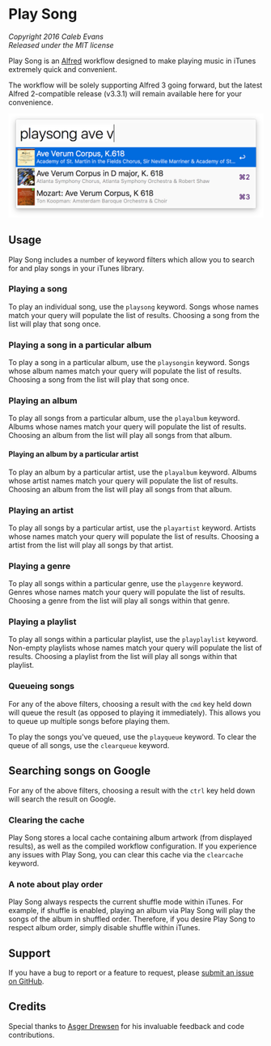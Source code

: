 # Play Song

*Copyright 2016 Caleb Evans*  
*Released under the MIT license*

Play Song is an [Alfred](http://www.alfredapp.com/) workflow designed to make
playing music in iTunes extremely quick and convenient.

The workflow will be solely supporting Alfred 3 going forward, but the latest
Alfred 2-compatible release (v3.3.1) will remain available here for your
convenience.

![Play Song in action](screenshot.png)

## Usage

Play Song includes a number of keyword filters which allow you to search for and
play songs in your iTunes library.

### Playing a song

To play an individual song, use the `playsong` keyword. Songs whose names match
your query will populate the list of results. Choosing a song from the list will
play that song once.

### Playing a song in a particular album

To play a song in a particular album, use the `playsongin` keyword. Songs whose
album names match your query will populate the list of results. Choosing a song
from the list will play that song once.

### Playing an album

To play all songs from a particular album, use the `playalbum` keyword. Albums
whose names match your query will populate the list of results. Choosing an
album from the list will play all songs from that album.

#### Playing an album by a particular artist

To play an album by a particular artist, use the `playalbum` keyword. Albums
whose artist names match your query will populate the list of results. Choosing
an album from the list will play all songs from that album.

### Playing an artist

To play all songs by a particular artist, use the `playartist` keyword. Artists
whose names match your query will populate the list of results. Choosing a
artist from the list will play all songs by that artist.

### Playing a genre

To play all songs within a particular genre, use the `playgenre` keyword. Genres
whose names match your query will populate the list of results. Choosing a genre
from the list will play all songs within that genre.

### Playing a playlist

To play all songs within a particular playlist, use the `playplaylist` keyword.
Non-empty playlists whose names match your query will populate the list of
results. Choosing a playlist from the list will play all songs within that
playlist.

### Queueing songs

For any of the above filters, choosing a result with the `cmd` key held down
will queue the result (as opposed to playing it immediately). This allows you to
queue up multiple songs before playing them.

To play the songs you've queued, use the `playqueue` keyword. To clear the queue
of all songs, use the `clearqueue` keyword.

## Searching songs on Google

For any of the above filters, choosing a result with the `ctrl` key held down
will search the result on Google.

### Clearing the cache

Play Song stores a local cache containing album artwork (from displayed
results), as well as the compiled workflow configuration. If you experience any
issues with Play Song, you can clear this cache via the `clearcache` keyword.

### A note about play order

Play Song always respects the current shuffle mode within iTunes. For example,
if shuffle is enabled, playing an album via Play Song will play the songs of the
album in shuffled order. Therefore, if you desire Play Song to respect album
order, simply disable shuffle within iTunes.

## Support

If you have a bug to report or a feature to request, please [submit an issue on
GitHub](https://github.com/caleb531/play-song/issues).

## Credits

Special thanks to [Asger Drewsen](https://github.com/Tyilo) for his invaluable
feedback and code contributions.
